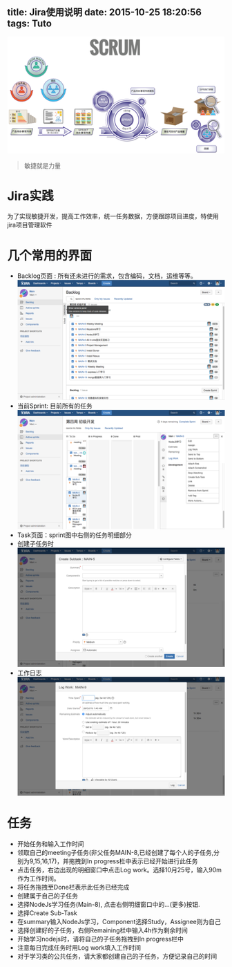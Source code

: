 title: Jira使用说明
date: 2015-10-25 18:20:56
tags: Tuto
---
![Scrum](/img/jira/scrum.png)
>敏捷就是力量

# Jira实践
为了实现敏捷开发，提高工作效率，统一任务数据，方便跟踪项目进度，特使用jira项目管理软件
# 几个常用的界面
- Backlog页面 : 所有还未进行的需求，包含编码，文档，运维等等。
 ![Backlog](/img/jira/backlog.png)
- 当前Sprint: 目前所有的任务
 ![Avtive sprint](/img/jira/sprint.png)
- Task页面：sprint图中右侧的任务明细部分
- 创建子任务时
 ![Sub-Task](/img/jira/sub-task.png)
- 工作日志
 ![log work](/img/jira/log-work.png)

# 任务
- 开始任务和输入工作时间
 - 领取自己的meeting子任务(非父任务MAIN-8,已经创建了每个人的子任务,分别为9,15,16,17)，并拖拽到In progress栏中表示已经开始进行此任务
 - 点击任务，右边出现的明细窗口中点击Log work。选择10月25号，输入90m作为工作时间。
 - 将任务拖拽至Done栏表示此任务已经完成
- 创建属于自己的子任务
 - 选择NodeJs学习任务(Main-8), 点击右侧明细窗口中的...(更多)按钮.
 - 选择Create Sub-Task
 - 在summary输入NodeJs学习，Component选择Study，Assignee则为自己
 - 选择创建好的子任务，右侧Remaining栏中输入4h作为剩余时间
 - 开始学习nodejs时，请将自己的子任务拖拽到In progress栏中
 - 注意每日完成任务时用Log work填入工作时间
- 对于学习类的公共任务，请大家都创建自己的子任务，方便记录自己的时间
